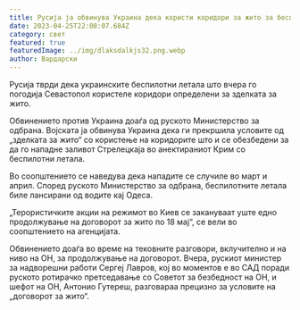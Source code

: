 ```yaml
---
title: Русија ја обвинува Украина дека користи коридори за жито за беспилотни летала
date: 2023-04-25T22:08:07.684Z
category: свет
featured: true
featuredImage: ../img/dlaksdalkjs32.png.webp
author: Вардарски
---
```


Русија тврди дека украинските беспилотни летала што вчера го погодија Севастопол користеле коридори определени за зделката за жито.

Обвинението против Украина доаѓа од руското Министерство за одбрана. Војската ја обвинува Украина дека ги прекршила условите од „зделката за жито“ со користење на коридорите што и се обезбедени за да го нападне заливот Стрелецкаја во анектираниот Крим со беспилотни летала.

Во соопштението се наведува дека нападите се случиле во март и април. Според руското Министерство за одбрана, беспилотните летала биле лансирани од водите кај Одеса.

„Терористичките акции на режимот во Киев се закануваат уште едно продолжување на договорот за жито по 18 мај“, се вели во соопштението на агенцијата.

Обвинението доаѓа во време на тековните разговори, вклучително и на ниво на ОН, за продолжување на договорот. Вчера, рускиот министер за надворешни работи Сергеј Лавров, кој во моментов е во САД поради руското ротирачко претседавање со Советот за безбедност на ОН, и шефот на ОН, Антонио Гутереш, разговараа прецизно за условите на „договорот за жито“.
